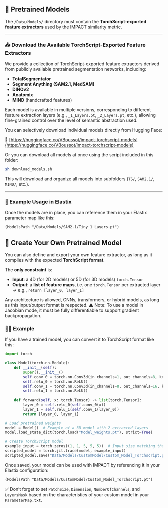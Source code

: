## 🧠 Pretrained Models

The `/Data/Models/` directory must contain the **TorchScript-exported feature extractors** used by the IMPACT similarity metric.

---

### 📥 Download the Available TorchScript-Exported Feature Extractors

We provide a collection of TorchScript-exported feature extractors derived from publicly available pretrained segmentation networks, including:

- **TotalSegmentator**
- **Segment Anything (SAM2.1, MedSAM)**
- **DINOv2**
- **Anatomix**
- **MIND** (handcrafted features)

Each model is available in multiple versions, corresponding to different feature extraction layers (e.g., `_1_Layers.pt`, `_2_Layers.pt`, etc.), allowing fine-grained control over the level of semantic abstraction used.

You can selectively download individual models directly from Hugging Face:

🔗 [https://huggingface.co/VBoussot/impact-torchscript-models](https://huggingface.co/VBoussot/impact-torchscript-models)

Or you can download all models at once using the script included in this folder:

```bash
sh download_models.sh
```

This will download and organize all models into subfolders (`TS/`, `SAM2.1/`, `MIND/`, etc.).

---

### 🧾 Example Usage in Elastix

Once the models are in place, you can reference them in your Elastix parameter map like this:

```txt
(ModelsPath "/Data/Models/SAM2.1/Tiny_1_Layers.pt")
```

## 🧪 Create Your Own Pretrained Model

You can also define and export your own feature extractor, as long as it complies with the expected **TorchScript format**.

The **only constraint** is:

- **Input**: a 4D (for 2D models) or 5D (for 3D models) `torch.Tensor`  
- **Output**: a **list of feature maps**, i.e. one `torch.Tensor` per extracted layer  
  → e.g., `return [layer_0, layer_1]`

Any architecture is allowed, CNNs, transformers, or hybrid models, as long as this input/output format is respected.
⚠️ Note: To use a model in Jacobian mode, it must be fully differentiable to support gradient backpropagation.

### 🧑‍💻 Example

If you have a trained model, you can convert it to TorchScript format like this:

```python
import torch

class Model(torch.nn.Module):
    def __init__(self):
        super().__init__()
        self.conv_0 = torch.nn.Conv3d(in_channels=1, out_channels=8, kernel_size=3, padding=1)
        self.relu_0 = torch.nn.ReLU()
        self.conv_1 = torch.nn.Conv3d(in_channels=8, out_channels=16, kernel_size=3, padding=1)
        self.relu_1 = torch.nn.ReLU()
        
    def forward(self, x: torch.Tensor) -> list[torch.Tensor]:
        layer_0 = self.relu_0(self.conv_0(x))
        layer_1 = self.relu_1(self.conv_1(layer_0))
        return [layer_0, layer_1]

# Load pretrained weights
model = Model()  # Example of a 3D model with 2 extracted layers
model.load_state_dict(torch.load("Model_weights.pt"), strict=True)

# Create TorchScript model
example_input = torch.zeros((1, 1, 5, 5, 5))  # Input size matching the receptive field of the model
scripted_model = torch.jit.trace(model, example_input)
scripted_model.save("Data/Models/CustomModel/Custom_Model_Torchscript.pt")
```

Once saved, your model can be used with IMPACT by referencing it in your Elastix configuration:

```txt
(ModelsPath "Data/Models/CustomModel/Custom_Model_Torchscript.pt")
```

✅ Don’t forget to set `PatchSize`, `Dimension`, `NumberOfChannels`, and `LayersMask` based on the characteristics of your custom model in your `ParameterMap.txt`.